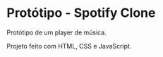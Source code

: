 # Protótipo - Spotify Clone

Protótipo de um player de música.

Projeto feito com HTML, CSS e JavaScript.
